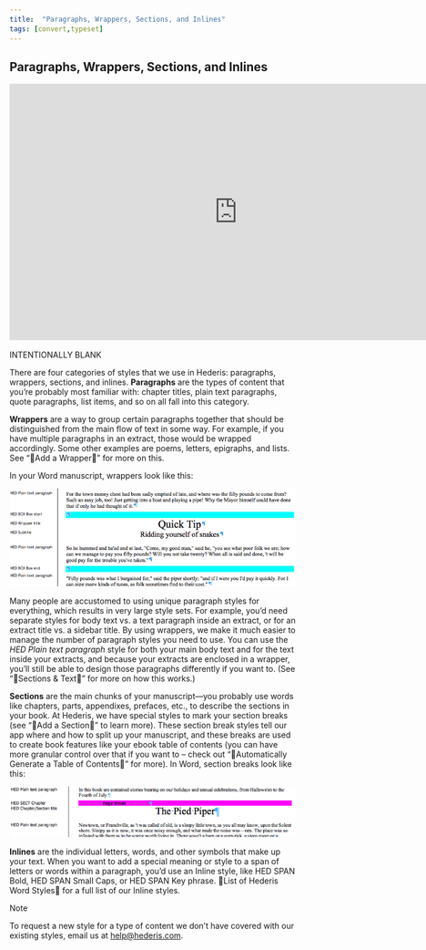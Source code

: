 ```yaml
---
title:  "Paragraphs, Wrappers, Sections, and Inlines"
tags: [convert,typeset]
---
```


<section data-type="chapter" class="hsecchapter" data-hederis-type="hsecchapter" id="paragraphs-wrappers-and-sections" data-pi-attrs="id: paragraphs-wrappers-and-sections; data-tags: convert,typeset;" role="doc-chapter" data-tags="convert,typeset" data-author-name=" " data-book-title=" " title="Paragraphs, Wrappers, Sections, and Inlines"><h1 data-hederis-type="hblkchaptitle" class="hblkchaptitle" id="pRp73V1cK">Paragraphs, Wrappers, Sections, and Inlines</h1><iframe width="800" height="450" src="https://www.youtube.com/embed/vAIajtvdjKM" frameborder="0" allow="accelerometer;encrypted-media;gyroscope;picture-in-picture" allowfullscreen="" id="ptGKYNAZP"></iframe><p data-embedded-html="true" id="pgvzFh6Jm">INTENTIONALLY BLANK</p><p class="hblkp" data-hederis-type="hblkp" id="pJ2xg0w3b">There are four categories of styles that we use in Hederis: paragraphs, wrappers, sections, and inlines. <strong class="hspanstrong" data-hederis-type="hspanstrong" id="p4fLFLssa">Paragraphs</strong> are the types of content that you&#8217;re probably most familiar with: chapter titles, plain text paragraphs, quote paragraphs, list items, and so on all fall into this category.</p><p class="hblkp" data-hederis-type="hblkp" id="prPlzBQqL"><strong class="hspanstrong" data-hederis-type="hspanstrong" id="pCSzjiLst">Wrappers</strong> are a way to group certain paragraphs together that should be distinguished from the main flow of text in some way. For example, if you have multiple paragraphs in an extract, those would be wrapped accordingly. Some other examples are poems, letters, epigraphs, and lists. See &#8220;Add a Wrapper&#8221; for more on this.</p><p class="hblkp" data-hederis-type="hblkp" id="pI5hOtgta">In your Word manuscript, wrappers look like this:</p><img data-hederis-type="hblkimg" class="hblkimg" id="pvsQZuvWi" src="/images/wrapper1.png" data-img-src="wrapper1.png"/><p class="hblkp" data-hederis-type="hblkp" id="pJN1Sz839">Many people are accustomed to using unique paragraph styles for everything, which results in very large style sets. For example, you&#8217;d need separate styles for body text vs. a text paragraph inside an extract, or for an extract title vs. a sidebar title. By using wrappers, we make it much easier to manage the number of paragraph styles you need to use. You can use the <em class="hspanem" data-hederis-type="hspanem" id="pejj6NsvG">HED Plain text paragraph</em> style for both your main body text and for the text inside your extracts, and because your extracts are enclosed in a wrapper, you&#8217;ll still be able to design those paragraphs differently if you want to. (See &#8220;Sections & Text&#8221; for more on how this works.)</p><p class="hblkp" data-hederis-type="hblkp" id="piHHPvDdU"><strong class="hspanstrong" data-hederis-type="hspanstrong" id="pqES8jAob">Sections</strong> are the main chunks of your manuscript&#8212;you probably use words like chapters, parts, appendixes, prefaces, etc., to describe the sections in your book. At Hederis, we have special styles to mark your section breaks (see &#8220;Add a Section&#8221; to learn more). These section break styles tell our app where and how to split up your manuscript, and these breaks are used to create book features like your ebook table of contents (you can have more granular control over that if you want to &#8211; check out &#8220;Automatically Generate a Table of Contents&#8221; for more). In Word, section breaks look like this:</p><img data-hederis-type="hblkimg" class="hblkimg" id="pQkm4mJpS" src="/images/sectbr.png" data-img-src="sectbr.png"/><p class="hblkp" data-hederis-type="hblkp" id="pbTRNEeLA"><strong class="hspanstrong" data-hederis-type="hspanstrong" id="pkwhPwGB3">Inlines</strong> are the individual letters, words, and other symbols that make up your text. When you want to add a special meaning or style to a span of letters or words within a paragraph, you&#8217;d use an Inline style, like HED SPAN Bold, HED SPAN Small Caps, or HED SPAN Key phrase. List of Hederis Word Styles for a full list of our Inline styles.</p><aside class="hwprbox box" data-hederis-type="hwprbox" id="pxyzE7enU" data-type="sidebar"><p class="hblktype" data-hederis-type="hblktype" id="pHbxiHl64">Note</p><p class="hblkp" data-hederis-type="hblkp" id="pSmiURH7j">To request a new style for a type of content we don&#8217;t have covered with our existing styles, email us at <a href="mailto:help@hederis.com" data-hederis-type="hspana" id="pufarhMxc"><span class="Hyperlink" data-hederis-type="hspnspan" id="pitlwkz1V">help@hederis.com</span></a>.</p></aside></section>
